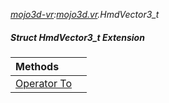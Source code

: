 _[mojo3d-vr](../../modules/mojo3d-vr/mojo3d-vr-module.md):[mojo3d.vr](../../modules/mojo3d/mojo3d-vr.md).HmdVector3\_t_
##### Struct HmdVector3_t Extension

| Methods | |
|:---|:---|
| [Operator To](mojo3d-vr-hmdvector3_t_ext-to_ext.md) |  |
